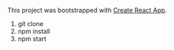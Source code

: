 This project was bootstrapped with [Create React App](https://github.com/facebookincubator/create-react-app).

1. git clone
2. npm install
3. npm start